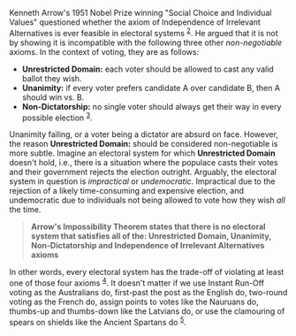 Kenneth Arrow's 1951 Nobel Prize winning "Social Choice and Individual Values" questioned whether the axiom of Independence of Irrelevant Alternatives is ever feasible in electoral systems <sup>[2](#footnote-2)</sup>. He argued that it is not by showing it is incompatible with the following three other *non-negotiable* axioms. In the context of voting, they are as follows:

- **Unrestricted Domain:** each voter should be allowed to cast any valid ballot they wish.
- **Unanimity:** if every voter prefers candidate A over candidate B, then A should win vs. B.
- **Non-Dictatorship:** no single voter should always get their way in every possible election <sup>[3](#footnote-3)</sup>.

Unanimity failing, or a voter being a dictator are absurd on face. However, the reason **Unrestricted Domain:** should be considered non-negotiable is more subtle. Imagine an electoral system for which **Unrestricted Domain** doesn't hold, i.e., there is a situation where the populace casts their votes and their government rejects the election outright. Arguably, the electoral system in question is *impractical* or *undemocratic*. Impractical due to the rejection of a likely time-consuming and expensive election, and undemocratic due to individuals not being allowed to vote how they wish *all* the time.

>**Arrow's Impossibility Theorem states that there is no electoral system that satisfies all of the: Unrestricted Domain, Unanimity, Non-Dictatorship and Independence of Irrelevant Alternatives axioms**

In other words, every electoral system has the trade-off of violating at least one of those four axioms <sup>[4](#footnote-4)</sup>. It doesn't matter if we use Instant Run-Off voting as the Australians do, first-past the post as the English do, two-round voting as the French do, assign points to votes like the Nauruans do, thumbs-up and thumbs-down like the Latvians do, or use the clamouring of spears on shields like the Ancient Spartans do <sup>[5](#footnote-5)</sup>.